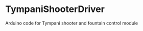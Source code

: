 TympaniShooterDriver
====================

Arduino code for Tympani shooter and fountain control module
